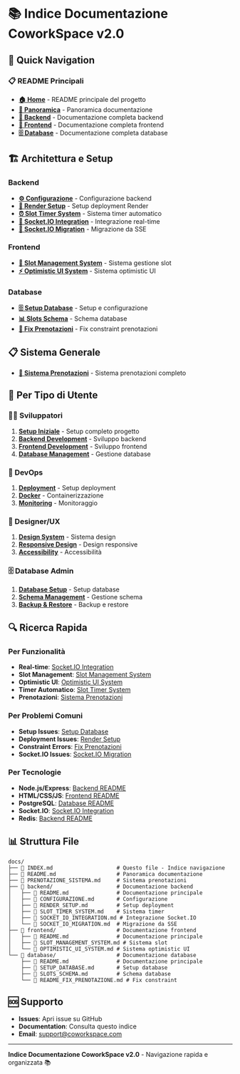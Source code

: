 # 📚 Indice Documentazione CoworkSpace v2.0

## 🚀 Quick Navigation

### 📋 README Principali
- **[🏠 Home](../README.md)** - README principale del progetto
- **[📖 Panoramica](README.md)** - Panoramica documentazione
- **[🔧 Backend](backend/README.md)** - Documentazione completa backend
- **[🎨 Frontend](frontend/README.md)** - Documentazione completa frontend
- **[🗄️ Database](database/README.md)** - Documentazione completa database

## 🏗️ Architettura e Setup

### Backend
- **[⚙️ Configurazione](backend/CONFIGURAZIONE.md)** - Configurazione backend
- **[🚀 Render Setup](backend/RENDER_SETUP.md)** - Setup deployment Render
- **[⏰ Slot Timer System](backend/SLOT_TIMER_SYSTEM.md)** - Sistema timer automatico
- **[🔌 Socket.IO Integration](backend/SOCKET_IO_INTEGRATION.md)** - Integrazione real-time
- **[🔄 Socket.IO Migration](backend/SOCKET_IO_MIGRATION.md)** - Migrazione da SSE

### Frontend
- **[🎯 Slot Management System](frontend/SLOT_MANAGEMENT_SYSTEM.md)** - Sistema gestione slot
- **[⚡ Optimistic UI System](frontend/OPTIMISTIC_UI_SYSTEM.md)** - Sistema optimistic UI

### Database
- **[🗄️ Setup Database](database/SETUP_DATABASE.md)** - Setup e configurazione
- **[📊 Slots Schema](database/SLOTS_SCHEMA.md)** - Schema database
- **[🔧 Fix Prenotazioni](database/README_FIX_PRENOTAZIONE.md)** - Fix constraint prenotazioni

## 📋 Sistema Generale
- **[📅 Sistema Prenotazioni](PRENOTAZIONE_SISTEMA.md)** - Sistema prenotazioni completo

## 🎯 Per Tipo di Utente

### 👨‍💻 Sviluppatori
1. **[Setup Iniziale](../README.md#-quick-start)** - Setup completo progetto
2. **[Backend Development](backend/README.md)** - Sviluppo backend
3. **[Frontend Development](frontend/README.md)** - Sviluppo frontend
4. **[Database Management](database/README.md)** - Gestione database

### 🚀 DevOps
1. **[Deployment](backend/RENDER_SETUP.md)** - Setup deployment
2. **[Docker](../README.md#-docker)** - Containerizzazione
3. **[Monitoring](backend/README.md#-monitoring)** - Monitoraggio

### 🎨 Designer/UX
1. **[Design System](frontend/README.md#-design-system)** - Sistema design
2. **[Responsive Design](frontend/README.md#-responsive-design)** - Design responsive
3. **[Accessibility](frontend/README.md#-accessibility)** - Accessibilità

### 🗄️ Database Admin
1. **[Database Setup](database/SETUP_DATABASE.md)** - Setup database
2. **[Schema Management](database/SLOTS_SCHEMA.md)** - Gestione schema
3. **[Backup & Restore](database/README.md#-backup-e-restore)** - Backup e restore

## 🔍 Ricerca Rapida

### Per Funzionalità
- **Real-time**: [Socket.IO Integration](backend/SOCKET_IO_INTEGRATION.md)
- **Slot Management**: [Slot Management System](frontend/SLOT_MANAGEMENT_SYSTEM.md)
- **Optimistic UI**: [Optimistic UI System](frontend/OPTIMISTIC_UI_SYSTEM.md)
- **Timer Automatico**: [Slot Timer System](backend/SLOT_TIMER_SYSTEM.md)
- **Prenotazioni**: [Sistema Prenotazioni](PRENOTAZIONE_SISTEMA.md)

### Per Problemi Comuni
- **Setup Issues**: [Setup Database](database/SETUP_DATABASE.md)
- **Deployment Issues**: [Render Setup](backend/RENDER_SETUP.md)
- **Constraint Errors**: [Fix Prenotazioni](database/README_FIX_PRENOTAZIONE.md)
- **Socket.IO Issues**: [Socket.IO Migration](backend/SOCKET_IO_MIGRATION.md)

### Per Tecnologie
- **Node.js/Express**: [Backend README](backend/README.md)
- **HTML/CSS/JS**: [Frontend README](frontend/README.md)
- **PostgreSQL**: [Database README](database/README.md)
- **Socket.IO**: [Socket.IO Integration](backend/SOCKET_IO_INTEGRATION.md)
- **Redis**: [Backend README](backend/README.md#-caching-strategy)

## 📊 Struttura File

```
docs/
├── 📄 INDEX.md                    # Questo file - Indice navigazione
├── 📄 README.md                   # Panoramica documentazione
├── 📄 PRENOTAZIONE_SISTEMA.md     # Sistema prenotazioni
├── 📁 backend/                    # Documentazione backend
│   ├── 📄 README.md               # Documentazione principale
│   ├── 📄 CONFIGURAZIONE.md       # Configurazione
│   ├── 📄 RENDER_SETUP.md         # Setup deployment
│   ├── 📄 SLOT_TIMER_SYSTEM.md    # Sistema timer
│   ├── 📄 SOCKET_IO_INTEGRATION.md # Integrazione Socket.IO
│   └── 📄 SOCKET_IO_MIGRATION.md  # Migrazione da SSE
├── 📁 frontend/                   # Documentazione frontend
│   ├── 📄 README.md               # Documentazione principale
│   ├── 📄 SLOT_MANAGEMENT_SYSTEM.md # Sistema slot
│   └── 📄 OPTIMISTIC_UI_SYSTEM.md # Sistema optimistic UI
└── 📁 database/                   # Documentazione database
    ├── 📄 README.md               # Documentazione principale
    ├── 📄 SETUP_DATABASE.md       # Setup database
    ├── 📄 SLOTS_SCHEMA.md         # Schema database
    └── 📄 README_FIX_PRENOTAZIONE.md # Fix constraint
```

## 🆘 Supporto

- **Issues**: Apri issue su GitHub
- **Documentation**: Consulta questo indice
- **Email**: support@coworkspace.com

---

**Indice Documentazione CoworkSpace v2.0** - Navigazione rapida e organizzata 📚
